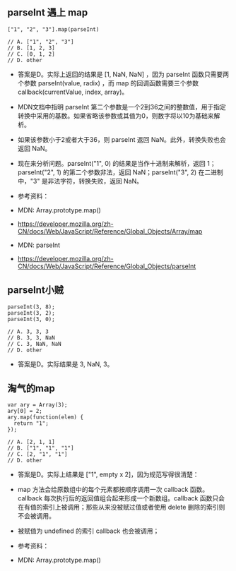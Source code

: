 ## parseInt 遇上 map

```
["1", "2", "3"].map(parseInt)

// A. ["1", "2", "3"]
// B. [1, 2, 3]
// C. [0, 1, 2]
// D. other
```

- 答案是D。实际上返回的结果是 [1, NaN, NaN] ，因为 parseInt 函数只需要两个参数 parseInt(value, radix) ，而 map 的回调函数需要三个参数 callback(currentValue, index, array)。

- MDN文档中指明 parseInt 第二个参数是一个2到36之间的整数值，用于指定转换中采用的基数。如果省略该参数或其值为0，则数字将以10为基础来解析。

- 如果该参数小于2或者大于36，则 parseInt 返回 NaN。此外，转换失败也会返回 NaN。

- 现在来分析问题。parseInt("1", 0) 的结果是当作十进制来解析，返回 1；parseInt("2", 1) 的第二个参数非法，返回 NaN；parseInt("3", 2) 在二进制中，"3" 是非法字符，转换失败，返回 NaN。

- 参考资料：
- MDN: Array.prototype.map()
- https://developer.mozilla.org/zh-CN/docs/Web/JavaScript/Reference/Global_Objects/Array/map
- MDN: parseInt
- https://developer.mozilla.org/zh-CN/docs/Web/JavaScript/Reference/Global_Objects/parseInt

## parseInt小贼
```
parseInt(3, 8);
parseInt(3, 2);
parseInt(3, 0);

// A. 3, 3, 3
// B. 3, 3, NaN
// C. 3, NaN, NaN
// D. other
```

- 答案是D。实际结果是 3, NaN, 3。

## 淘气的map

```
var ary = Array(3);
ary[0] = 2;
ary.map(function(elem) {
  return "1";
});

// A. [2, 1, 1]
// B. ["1", "1", "1"]
// C. [2, "1", "1"]
// D. other
```

- 答案是D。实际上结果是 ["1", empty x 2]，因为规范写得很清楚：

- map 方法会给原数组中的每个元素都按顺序调用一次 callback 函数。callback 每次执行后的返回值组合起来形成一个新数组。callback 函数只会在有值的索引上被调用；那些从来没被赋过值或者使用 delete 删除的索引则不会被调用。
- 被赋值为 undefined 的索引 callback 也会被调用；

- 参考资料：
- MDN: Array.prototype.map()